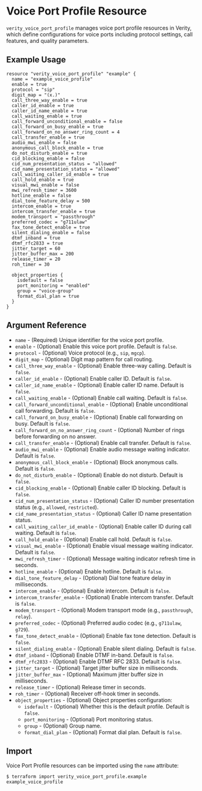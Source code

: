 # Voice Port Profile Resource

`verity_voice_port_profile` manages voice port profile resources in Verity, which define configurations for voice ports including protocol settings, call features, and quality parameters.

## Example Usage

```hcl
resource "verity_voice_port_profile" "example" {
  name = "example_voice_profile"
  enable = true
  protocol = "sip"
  digit_map = "(x.)"
  call_three_way_enable = true
  caller_id_enable = true
  caller_id_name_enable = true
  call_waiting_enable = true
  call_forward_unconditional_enable = false
  call_forward_on_busy_enable = true
  call_forward_on_no_answer_ring_count = 4
  call_transfer_enable = true
  audio_mwi_enable = false
  anonymous_call_block_enable = true
  do_not_disturb_enable = true
  cid_blocking_enable = false
  cid_num_presentation_status = "allowed"
  cid_name_presentation_status = "allowed"
  call_waiting_caller_id_enable = true
  call_hold_enable = true
  visual_mwi_enable = false
  mwi_refresh_timer = 3600
  hotline_enable = false
  dial_tone_feature_delay = 500
  intercom_enable = true
  intercom_transfer_enable = true
  modem_transport = "passthrough"
  preferred_codec = "g711ulaw"
  fax_tone_detect_enable = true
  silent_dialing_enable = false
  dtmf_inband = true
  dtmf_rfc2833 = true
  jitter_target = 60
  jitter_buffer_max = 200
  release_timer = 20
  roh_timer = 30
  
  object_properties {
    isdefault = false
    port_monitoring = "enabled"
    group = "voice-group"
    format_dial_plan = true
  }
}
```

## Argument Reference

* `name` - (Required) Unique identifier for the voice port profile.
* `enable` - (Optional) Enable this voice port profile. Default is `false`.
* `protocol` - (Optional) Voice protocol (e.g., `sip`, `mgcp`).
* `digit_map` - (Optional) Digit map pattern for call routing.
* `call_three_way_enable` - (Optional) Enable three-way calling. Default is `false`.
* `caller_id_enable` - (Optional) Enable caller ID. Default is `false`.
* `caller_id_name_enable` - (Optional) Enable caller ID name. Default is `false`.
* `call_waiting_enable` - (Optional) Enable call waiting. Default is `false`.
* `call_forward_unconditional_enable` - (Optional) Enable unconditional call forwarding. Default is `false`.
* `call_forward_on_busy_enable` - (Optional) Enable call forwarding on busy. Default is `false`.
* `call_forward_on_no_answer_ring_count` - (Optional) Number of rings before forwarding on no answer.
* `call_transfer_enable` - (Optional) Enable call transfer. Default is `false`.
* `audio_mwi_enable` - (Optional) Enable audio message waiting indicator. Default is `false`.
* `anonymous_call_block_enable` - (Optional) Block anonymous calls. Default is `false`.
* `do_not_disturb_enable` - (Optional) Enable do not disturb. Default is `false`.
* `cid_blocking_enable` - (Optional) Enable caller ID blocking. Default is `false`.
* `cid_num_presentation_status` - (Optional) Caller ID number presentation status (e.g., `allowed`, `restricted`).
* `cid_name_presentation_status` - (Optional) Caller ID name presentation status.
* `call_waiting_caller_id_enable` - (Optional) Enable caller ID during call waiting. Default is `false`.
* `call_hold_enable` - (Optional) Enable call hold. Default is `false`.
* `visual_mwi_enable` - (Optional) Enable visual message waiting indicator. Default is `false`.
* `mwi_refresh_timer` - (Optional) Message waiting indicator refresh time in seconds.
* `hotline_enable` - (Optional) Enable hotline. Default is `false`.
* `dial_tone_feature_delay` - (Optional) Dial tone feature delay in milliseconds.
* `intercom_enable` - (Optional) Enable intercom. Default is `false`.
* `intercom_transfer_enable` - (Optional) Enable intercom transfer. Default is `false`.
* `modem_transport` - (Optional) Modem transport mode (e.g., `passthrough`, `relay`).
* `preferred_codec` - (Optional) Preferred audio codec (e.g., `g711ulaw`, `g729`).
* `fax_tone_detect_enable` - (Optional) Enable fax tone detection. Default is `false`.
* `silent_dialing_enable` - (Optional) Enable silent dialing. Default is `false`.
* `dtmf_inband` - (Optional) Enable DTMF in-band. Default is `false`.
* `dtmf_rfc2833` - (Optional) Enable DTMF RFC 2833. Default is `false`.
* `jitter_target` - (Optional) Target jitter buffer size in milliseconds.
* `jitter_buffer_max` - (Optional) Maximum jitter buffer size in milliseconds.
* `release_timer` - (Optional) Release timer in seconds.
* `roh_timer` - (Optional) Receiver off-hook timer in seconds.
* `object_properties` - (Optional) Object properties configuration:
  * `isdefault` - (Optional) Whether this is the default profile. Default is `false`.
  * `port_monitoring` - (Optional) Port monitoring status.
  * `group` - (Optional) Group name.
  * `format_dial_plan` - (Optional) Format dial plan. Default is `false`.

## Import

Voice Port Profile resources can be imported using the `name` attribute:

```
$ terraform import verity_voice_port_profile.example example_voice_profile
```
